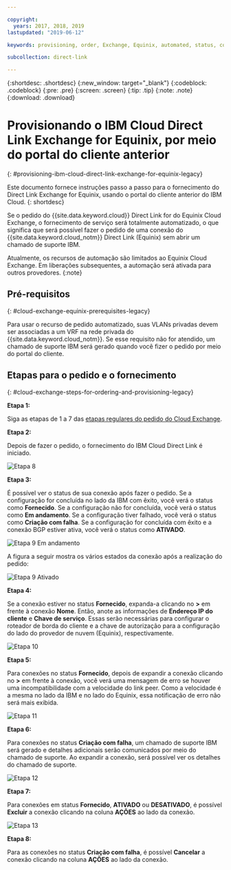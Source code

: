 ```yaml
---

copyright:
  years: 2017, 2018, 2019
lastupdated: "2019-06-12"

keywords: provisioning, order, Exchange, Equinix, automated, status, connection, legacy, customer, portal, Softlayer

subcollection: direct-link

---
```


{:shortdesc: .shortdesc}
{:new_window: target="_blank"}
{:codeblock: .codeblock}
{:pre: .pre}
{:screen: .screen}
{:tip: .tip}
{:note: .note}
{:download: .download}


# Provisionando o IBM Cloud Direct Link Exchange for Equinix, por meio do portal do cliente anterior
{: #provisioning-ibm-cloud-direct-link-exchange-for-equinix-legacy}

Este documento fornece instruções passo a passo para o fornecimento do Direct Link Exchange for Equinix, usando o portal do cliente anterior do IBM Cloud.
{: shortdesc}

Se o pedido do {{site.data.keyword.cloud}} Direct Link for do Equinix Cloud Exchange, o fornecimento de serviço será totalmente automatizado, o que significa que será possível fazer o pedido de uma conexão do {{site.data.keyword.cloud_notm}} Direct Link (Equinix) sem abrir um chamado de suporte IBM.

Atualmente, os recursos de automação são limitados ao Equinix Cloud Exchange. Em liberações subsequentes, a automação será ativada para outros provedores.
{:note}

## Pré-requisitos
{: #cloud-exchange-equinix-prerequisites-legacy}

Para usar o recurso de pedido automatizado, suas VLANs privadas devem ser associadas a um VRF na rede privada do {{site.data.keyword.cloud_notm}}. Se esse
requisito não for atendido, um chamado de suporte IBM será gerado quando você fizer o pedido por meio do portal do cliente.

## Etapas para o pedido e o fornecimento
{: #cloud-exchange-steps-for-ordering-and-provisioning-legacy}

**Etapa 1:**

Siga as etapas de 1 a 7 das
[etapas
regulares do pedido do Cloud Exchange](/docs/infrastructure/direct-link?topic=direct-link-provisioning-ibm-cloud-direct-link-exchange-legacy).

**Etapa 2:**

Depois de fazer o pedido, o fornecimento do IBM Cloud Direct Link é iniciado.

![Etapa 8](/images/Equinix-Step8.png)

**Etapa 3:**

É possível ver o status de sua conexão após fazer o pedido. Se a configuração for concluída no lado da IBM com êxito, você
verá o status como **Fornecido**. Se a configuração não for concluída, você verá o status como **Em
andamento**. Se a configuração tiver falhado, você verá o status como **Criação com falha**. Se a
configuração for concluída com êxito e a conexão BGP estiver ativa, você verá o status como **ATIVADO**.

![Etapa 9 Em andamento](/images/Equinix-Step9-InProgress.png)

A figura a seguir mostra os vários estados da conexão após a realização do pedido:

![Etapa 9 Ativado](/images/Equinix-Step9-UP.png)

**Etapa 4:**

Se a conexão estiver no status **Fornecido**, expanda-a clicando no **>** em frente à conexão **Nome**. Então, anote as informações de **Endereço IP do
cliente** e **Chave de serviço**. Essas serão necessárias para configurar o roteador de borda do
cliente e a chave de autorização para a configuração do lado do provedor de nuvem (Equinix), respectivamente.

![Etapa 10](/images/Equinix-Step10-Provisioned.png)

**Etapa 5:**

Para conexões no status **Fornecido**, depois de expandir a conexão clicando no **>** em frente à conexão, você verá uma mensagem de erro se houver uma incompatibilidade com a velocidade do link peer. Como a velocidade é a mesma no lado da IBM e no lado do Equinix, essa notificação de erro não será mais exibida.

![Etapa 11](/images/Equinix-Step11-PortMismatch.png)

**Etapa 6:**

Para conexões no status **Criação com falha**, um chamado de suporte IBM será gerado e detalhes
adicionais serão comunicados por meio do chamado de suporte. Ao expandir a conexão, será possível ver os detalhes do chamado de
suporte.

![Etapa 12](/images/Equinix-Step12-CreateFailed.png)

**Etapa 7:**

Para conexões em status **Fornecido**, **ATIVADO** ou
**DESATIVADO**, é possível **Excluir** a conexão clicando na coluna
**AÇÕES** ao lado da conexão.

![Etapa 13](/images/Equinix-Step13-Delete.png)

**Etapa 8:**

Para as conexões no status **Criação com falha**, é possível **Cancelar** a
conexão clicando na coluna **AÇÕES** ao lado da conexão.
